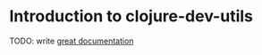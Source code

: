 # Introduction to clojure-dev-utils

TODO: write [great documentation](http://jacobian.org/writing/great-documentation/what-to-write/)
